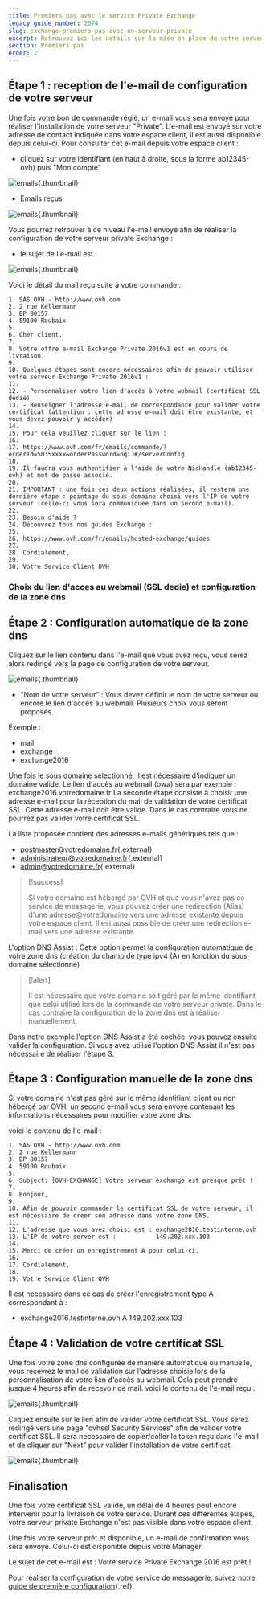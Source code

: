 ```yaml
---
title: Premiers pas avec le service Private Exchange
legacy_guide_number: 2074
slug: exchange-premiers-pas-avec-un-serveur-private
excerpt: Retrouvez ici les details sur la mise en place de votre serveur private Exchange depuis le reglement de votre commande a la livraison. Une fois le serveur livre, vous pourrez configurer votre systeme de messagerie.
section: Premiers pas
order: 2
---
```



## Étape 1 &#58; reception de l'e-mail de configuration de votre serveur
Une fois votre bon de commande réglé, un e-mail vous sera envoyé pour réaliser l'installation de votre serveur "Private". L'e-mail est envoyé sur votre adresse de contact indiquée dans votre espace client, il est aussi disponible depuis celui-ci. Pour consulter cet e-mail depuis votre espace client :

- cliquez sur votre identifiant (en haut à droite, sous la forme ab12345-ovh) puis "Mon compte"


![emails](images/4047.png){.thumbnail}

- Emails reçus


![emails](images/4050.png){.thumbnail}

Vous pourrez retrouver à ce niveau l'e-mail envoyé afin de réaliser la configuration de votre serveur private Exchange :

- le sujet de l'e-mail est :


![emails](images/4051.png){.thumbnail}

Voici le détail du mail reçu suite à votre commande :


```None
1. SAS OVH - http://www.ovh.com
2. 2 rue Kellermann
3. BP 80157
4. 59100 Roubaix
5. 
6. Cher client,
7. 
8. Votre offre e-mail Exchange Private 2016v1 est en cours de livraison.
9. 
10. Quelques étapes sont encore nécessaires afin de pouvoir utiliser votre serveur Exchange Private 2016v1 :
11. 
12. - Personnaliser votre lien d'accès à votre webmail (certificat SSL dédié)
13. - Renseigner l'adresse e-mail de correspondance pour valider votre certificat (attention : cette adresse e-mail doit être existante, et vous devez pouvoir y accéder)
14. 
15. Pour cela veuillez cliquer sur le lien :
16. 
17. https://www.ovh.com/fr/emails/commande/?orderId=5035xxxx&orderPassword=nqiJ#/serverConfig
18. 
19. Il faudra vous authentifier à l'aide de votre NicHandle (ab12345-ovh) et mot de passe associé.
20. 
21. IMPORTANT : une fois ces deux actions réalisées, il restera une dernière étape : pointage du sous-domaine choisi vers l'IP de votre serveur (celle-ci vous sera communiquée dans un second e-mail).
22. 
23. Besoin d'aide ?
24. Découvrez tous nos guides Exchange :
25. 
26. https://www.ovh.com/fr/emails/hosted-exchange/guides
27. 
28. Cordialement,
29. 
30. Votre Service Client OVH
```


### Choix du lien d'acces au webmail (SSL dedie) et configuration de la zone dns

## Étape 2 &#58; Configuration automatique de la zone dns
Cliquez sur le lien contenu dans l'e-mail que vous avez reçu, vous serez alors redirigé vers la page de configuration de votre serveur.


![emails](images/4052.png){.thumbnail}

- "Nom de votre serveur" : Vous devez définir le nom de votre serveur ou encore le lien d'accès au webmail. Plusieurs choix vous seront proposés.

Exemple :

- mail
- exchange
- exchange2016

Une fois le sous domaine sélectionné, il est nécessaire d'indiquer un domaine valide. Le lien d'accès au webmail (owa) sera par exemple : exchange2016.votredomaine.fr La seconde étape consiste à choisir une adresse e-mail pour la réception du mail de validation de votre certificat SSL. Cette adresse e-mail doit être valide. Dans le cas contraire vous ne pourrez pas valider votre certificat SSL.

La liste proposée contient des adresses e-mails génériques tels que :

- [postmaster@votredomaine.fr](mailto:postmaster@votredomaine.fr){.external}
- [administrateur@votredomaine.fr](mailto:administrateur@votredomaine.fr){.external}
- [admin@votredomaine.fr](mailto:admin@votredomaine.fr){.external}



> [!success]
>
> Si votre domaine est hébergé par OVH et que vous n'avez pas ce service de
> messagerie, vous pouvez créer une redirection (Alias) d'une
> adresse@votredomaine vers une adresse existante depuis votre espace client.
> Il est aussi possible de créer une redirection e-mail vers une adresse
> existante.
> 

L'option DNS Assist : Cette option permet la configuration automatique de votre zone dns (création du champ de type ipv4 (A) en fonction du sous domaine sélectionné)



> [!alert]
>
> Il est nécessaire que votre domaine soit géré par le même identifiant que
> celui utilisé lors de la commande de votre serveur private. Dans le cas
> contraire la configuration de la zone dns est à réaliser manuellement.
> 

Dans notre exemple l'option DNS Assist a été cochée. vous pouvez ensuite valider la configuration. Si vous avez utilisé l'option DNS Assist il n'est pas nécessaire de réaliser l'étape 3.


## Étape 3 &#58; Configuration manuelle de la zone dns
Si votre domaine n'est pas géré sur le même identifiant client ou non hébergé par OVH, un second e-mail vous sera envoyé contenant les informations nécessaires pour modifier votre zone dns.

voici le contenu de l'e-mail :


```None
1. SAS OVH - http://www.ovh.com
2. 2 rue Kellermann
3. BP 80157
4. 59100 Roubaix
5. 
6. Subject: [OVH-EXCHANGE] Votre serveur exchange est presque prêt !
7. 
8. Bonjour,
9. 
10. Afin de pouvoir commander le certificat SSL de votre serveur, il est nécessaire de créer son adresse dans votre zone DNS.
11. 
12. L'adresse que vous avez choisi est : exchange2016.testinterne.ovh
13. L'IP de votre server est :           149.202.xxx.103
14. 
15. Merci de créer un enregistrement A pour celui-ci.
16. 
17. Cordialement,
18. 
19. Votre Service Client OVH
```

Il est necessaire dans ce cas de créer l'enregistrement type A correspondant à :

- exchange2016.testinterne.ovh A 149.202.xxx.103


## Étape 4 &#58; Validation de votre certificat SSL
Une fois votre zone dns configurée de manière automatique ou manuelle, vous recevrez le mail de validation sur l'adresse choisie lors de la personnalisation de votre lien d'accès au webmail. Cela peut prendre jusque 4 heures afin de recevoir ce mail. voici le contenu de l'e-mail reçu :


![emails](images/4059.png){.thumbnail}

Cliquez ensuite sur le  lien  afin de valider votre certificat SSL. Vous serez redirigé vers une page "ovhssl Security Services" afin de valider votre certificat SSL. Il sera necessaire de copier/coller le token reçu dans l'e-mail et de cliquer sur "Next" pour valider l'installation de votre certificat.


![emails](images/4054.png){.thumbnail}


## Finalisation
Une fois votre certificat SSL validé, un délai de 4 heures peut encore intervenir pour la livraison de votre service. Durant ces différentes étapes, votre serveur private Exchange n'est pas visible dans votre espace client.

Une fois votre serveur prêt et disponible, un e-mail de confirmation vous sera envoyé. Celui-ci est disponible depuis votre Manager.

Le sujet de cet e-mail est :  Votre service Private Exchange 2016 est prêt !

Pour réaliser la configuration de votre service de messagerie, suivez notre [guide de première configuration]({legacy}1311){.ref}.